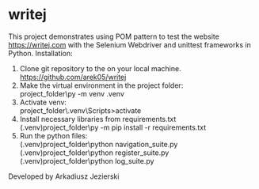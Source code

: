 # writej
This project demonstrates using POM pattern to test the website https://writej.com with the Selenium Webdriver and unittest frameworks in Python. 
Installation:
1. Clone git repository to the <project folder> on your local machine.<br>
https://github.com/arek05/writej
2. Make the virtual environment in the project folder:<br>
project_folder\py -m venv .venv
3. Activate venv:<br>
project_folder\\.venv\Scripts>activate
4. Install necessary libraries from requirements.txt<br>
(.venv)project_folder\py -m pip install -r requirements.txt
5. Run the python files:<br>
(.venv)project_folder\python navigation_suite.py<br>
(.venv)project_folder\python register_suite.py<br>
(.venv)project_folder\python log_suite.py<br>

Developed by Arkadiusz Jezierski

